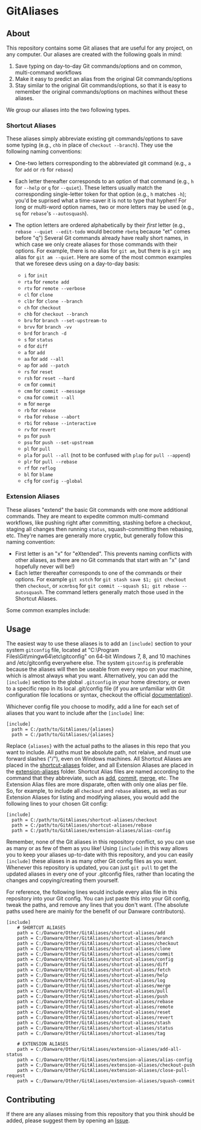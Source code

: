 # GitAliases

## About
This repository contains some Git aliases that are useful for any project, on any computer.  Our aliases are created with the following goals in mind:
1. Save typing on day-to-day Git commands/options and on common, multi-command workflows
2. Make it easy to predict an alias from the original Git commands/options
3. Stay similar to the original Git commands/options, so that it is easy to remember the original commands/options on machines without these aliases.

We group our aliases into the two following types.

### Shortcut Aliases
These aliases simply abbreviate existing git commands/options to save some typing (e.g., `chb` in place of `checkout --branch`).  They use the following naming conventions:
- One-two letters corresponding to the abbreviated git command (e.g., `a` for `add` or `rb` for `rebase`)
- Each letter thereafter corresponds to an option of that command (e.g., `h` for `--help` or `q` for `--quiet`).  These letters usually match the corresponding single-letter token for that option (e.g., `h` matches `-h`); you'd be suprised what a time-saver it is not to type that hyphen!  For long or multi-word option names, two or more letters may be used (e.g., `sq` for `rebase`'s `--autosquash`).
- The option letters are ordered alphabetically by their *first* letter (e.g., `rebase --quiet --edit-todo` would become `rbetq` because "et" comes before "q")
Several Git commands already have really short names, in which case we only create aliases for those commands with their options.  For example, there is no alias for `git am`, but there is a `git amq` alias for `git am --quiet`.
Here are some of the most common examples that we foresee devs using on a day-to-day basis:
  
  - `i` for `init`
  - `rta` for `remote add`
  - `rtv` for `remote --verbose`
  - `cl` for `clone`
  - `clbr` for `clone --branch`
  - `ch` for `checkout`
  - `chb` for `checkout --branch`
  - `bru` for `branch --set-upstream-to`
  - `brvv` for `branch -vv`
  - `brd` for `branch -d`
  - `s` for `status`
  - `d` for `diff`
  - `a` for `add`
  - `aa` for `add --all`
  - `ap` for `add --patch`
  - `rs` for `reset`
  - `rsh` for `reset --hard`
  - `cm` for `commit`
  - `cmm` for `commit --message`
  - `cma` for `commit --all`
  - `m` for `merge`
  - `rb` for `rebase`
  - `rba` for `rebase --abort`
  - `rbi` for `rebase --interactive`
  - `rv` for `revert`
  - `ps` for `push`
  - `psu` for `push --set-upstream`
  - `pl` for `pull`
  - `pla` for `pull --all` (not to be confused with `plap` for `pull --append`)
  - `plr` for `pull --rebase`
  - `rf` for `reflog`
  - `bl` for `blame`
  - `cfg` for `config --global`

### Extension Aliases

These aliases "extend" the basic Git commands with one more additional commands.  They are meant to expedite common multi-command workflows, like pushing right after committing, stashing before a checkout, staging all changes then running `status`, squash-committing then rebasing, etc.  They're names are generally more cryptic, but generally follow this naming convention:
- First letter is an "x" for "eXtended".  This prevents naming conflicts with other aliases, as there are no Git commands that start with an "x" (and hopefully never will be!)
- Each letter thereafter corresponds to one of the commands or their options.  For example `git xstch` for `git stash save $1; git checkout` then `checkout`, or `xcmrbsq` for `git commit --squash $1; git rebase --autosquash`.  The command letters generally match those used in the Shortcut Aliases.

Some common examples include:

## Usage
The easiest way to use these aliases is to add an `[include]` section to your system `gitconfig` file, located at "C:\Program Files\Git\mingw64\etc\gitconfig" on 64-bit Windows 7, 8, and 10 machines and /etc/gitconfig everywhere else.  The system `gitconfig` is preferable because the aliases will then be useable from every repo on your machine, which is almost always what you want.  Alternatively, you can add the `[include]` section to the global `.gitconfig` in your home directory, or even to a specific repo in its local .git/config file (if you are unfamiliar with Git configuration file locations or syntax, checkout the official [documentation](https://git-scm.com/docs/git-config#_configuration_file)).

Whichever config file you choose to modify, add a line for each set of aliases that you want to include after the `[include]` line:

```
[include]
  path = C:/path/to/GitAliases/{aliases}
  path = C:/path/to/GitAliases/{aliases}
```

Replace `{aliases}` with the actual paths to the aliases in this repo that you want to include.  All paths must be absolute path, not relaive, and must use forward slashes ("/"), even on Windows machines.  All Shortcut Aliases are placed in the [shortcut-aliases](shortcut-aliases/) folder, and all Extension Aliases are placed in the [extension-aliases](extension-aliases/) folder.  Shortcut Alias files are named according to the command that they abbreviate, such as [add](shortcut-aliases/add), [commit](shortcut-aliases/commit), [merge](shortcut-aliases/merge), etc.  The Extension Alias files are more disparate, often with only one alias per file.  So, for example, to include all `checkout` and `rebase` aliases, as well as our Extension Aliases for listing and modifying aliases, you would add the following lines to your chosen Git config:

```
[include]
  path = C:/path/to/GitAliases/shortcut-aliases/checkout
  path = C:/path/to/GitAliases/shortcut-aliases/rebase
  path = C:/path/to/GitAliases/extension-aliases/alias-config
```

Remember, none of the Git aliases in this repository conflict, so you can use as many or as few of them as you like!  Using `[include]` in this way allows you to keep your aliases up-to-date with this repository, and you can easily `[include]` these aliases in as many other Git config files as you want.  Whenever this repository is updated, you can just `git pull` to get the updated aliases in every one of your .gitconfig files, rather than locating the changes and copying/creating them yourself.

For reference, the following lines would include every alias file in this repository into your Git config.  You can just paste this into your Git config, tweak the paths, and remove any lines that you don't want.  (The absolute paths used here are mainly for the benefit of our Danware contributors).
```
[include]
    # SHORTCUT ALIASES
    path = C:/Danware/Other/GitAliases/shortcut-aliases/add
    path = C:/Danware/Other/GitAliases/shortcut-aliases/branch
    path = C:/Danware/Other/GitAliases/shortcut-aliases/checkout
    path = C:/Danware/Other/GitAliases/shortcut-aliases/clone
    path = C:/Danware/Other/GitAliases/shortcut-aliases/commit
    path = C:/Danware/Other/GitAliases/shortcut-aliases/config
    path = C:/Danware/Other/GitAliases/shortcut-aliases/diff
    path = C:/Danware/Other/GitAliases/shortcut-aliases/fetch
    path = C:/Danware/Other/GitAliases/shortcut-aliases/help
    path = C:/Danware/Other/GitAliases/shortcut-aliases/log
    path = C:/Danware/Other/GitAliases/shortcut-aliases/merge
    path = C:/Danware/Other/GitAliases/shortcut-aliases/pull
    path = C:/Danware/Other/GitAliases/shortcut-aliases/push
    path = C:/Danware/Other/GitAliases/shortcut-aliases/rebase
    path = C:/Danware/Other/GitAliases/shortcut-aliases/remote
    path = C:/Danware/Other/GitAliases/shortcut-aliases/reset
    path = C:/Danware/Other/GitAliases/shortcut-aliases/revert
    path = C:/Danware/Other/GitAliases/shortcut-aliases/stash
    path = C:/Danware/Other/GitAliases/shortcut-aliases/status
    path = C:/Danware/Other/GitAliases/shortcut-aliases/tag
    
    # EXTENSION ALIASES
    path = C:/Danware/Other/GitAliases/extension-aliases/add-all-status
    path = C:/Danware/Other/GitAliases/extension-aliases/alias-config
    path = C:/Danware/Other/GitAliases/extension-aliases/checkout-push
    path = C:/Danware/Other/GitAliases/extension-aliases/close-pull-request
    path = C:/Danware/Other/GitAliases/extension-aliases/squash-commit
```

## Contributing
If there are any aliases missing from this repository that you think should be added, please suggest them by opening an [Issue](https://github.com/DanwareCreations/GitAliases/issues/new?title=Add%20Alias%20For%20&lt;insert%20command%20here&gt;).
